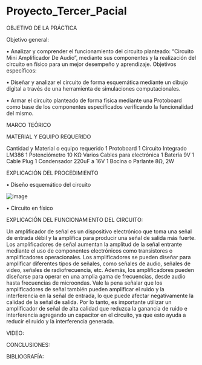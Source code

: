 # Proyecto_Tercer_Pacial

OBJETIVO DE LA PRÁCTICA

Objetivo general:

•	     Analizar y comprender el funcionamiento del circuito planteado: “Circuito Mini Amplificador De Audio”, mediante sus componentes y la realización del circuito en físico para un mejor desempeño y aprendizaje.
Objetivos específicos: 

•	     Diseñar y analizar el circuito de forma esquemática mediante un dibujo digital a través de una herramienta de simulaciones computacionales.

•	     Armar el circuito planteado de forma física mediante una Protoboard como base de los componentes especificados verificando la funcionalidad del mismo.   

MARCO TEÓRICO

MATERIAL Y EQUIPO REQUERIDO

Cantidad y Material o equipo requerido
1	Protoboard
1	Circuito Integrado LM386
1	Potenciómetro 10 KΩ
Varios	Cables para electrónica
1	Batería 9V
1	Cable Plug
1	Condensador 220uF a 16V
1	Bocina o Parlante 8Ω, 2W

EXPLICACIÓN DEL PROCEDIMIENTO

•	Diseño esquemático del circuito

![image](https://user-images.githubusercontent.com/116674536/221749505-1a2e2be7-2e90-4de2-b6cc-adfe7c363850.png)

•	Circuito en físico

EXPLICACIÓN DEL FUNCIONAMIENTO DEL CIRCUITO:

Un amplificador de señal es un dispositivo electrónico que toma una señal de entrada débil y la amplifica para producir una señal de salida más fuerte. Los amplificadores de señal aumentan la amplitud de la señal entrante mediante el uso de componentes electrónicos como transistores o amplificadores operacionales. Los amplificadores se pueden diseñar para amplificar diferentes tipos de señales, como señales de audio, señales de video, señales de radiofrecuencia, etc. Además, los amplificadores pueden diseñarse para operar en una amplia gama de frecuencias, desde audio hasta frecuencias de microondas. Vale la pena señalar que los amplificadores de señal también pueden amplificar el ruido y la interferencia en la señal de entrada, lo que puede afectar negativamente la calidad de la señal de salida. Por lo tanto, es importante utilizar un amplificador de señal de alta calidad que reduzca la ganancia de ruido e interferencia agregando un capacitor en el circuito, ya que esto ayuda a reducir el ruido y la interferencia generada.

VIDEO:

CONCLUSIONES:


BIBLIOGRAFÍA:
